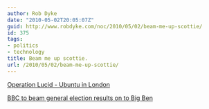 ```yaml
---
author: Rob Dyke
date: "2010-05-02T20:05:07Z"
guid: http://www.robdyke.com/noc/2010/05/02/beam-me-up-scottie/
id: 375
tags:
- politics
- technology
title: Beam me up scottie.
url: /2010/05/02/beam-me-up-scottie/
---
```

[Operation Lucid - Ubuntu in London](http://chriskenyon.typepad.com/my_weblog/2010/04/operation-london-loves-lucid.html)
  
[BBC to beam general election results on to Big Ben](http://news.bbc.co.uk/1/hi/uk_politics/election_2010/8656578.stm)